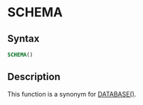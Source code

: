 # SCHEMA

## Syntax

```sql
SCHEMA()
```

## Description

This function is a synonym for [DATABASE()](/built-in-functions/secondary-functions/information-functions/database).
